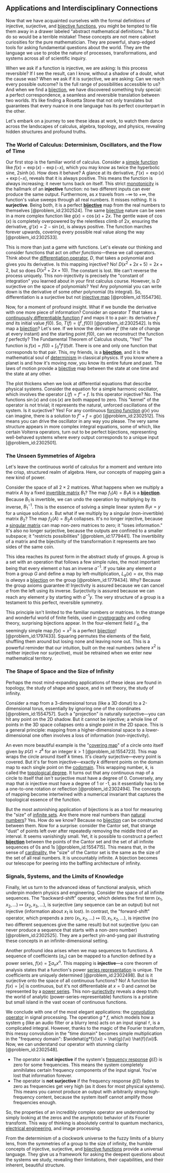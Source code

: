 ## Applications and Interdisciplinary Connections

Now that we have acquainted ourselves with the formal definitions of injective, surjective, and [bijective functions](@article_id:266285), you might be tempted to file them away in a drawer labeled "abstract mathematical definitions." But to do so would be a terrible mistake! These concepts are not mere cabinet curiosities for the pure mathematician. They are powerful, sharp-edged tools for asking fundamental questions about the world. They are the language we use to probe the nature of processes, transformations, and systems across all of scientific inquiry.

When we ask if a function is injective, we are asking: Is this process reversible? If I see the result, can I know, without a shadow of a doubt, what the cause was? When we ask if it is surjective, we are asking: Can we reach every possible outcome? Is the full range of possibilities accessible to us? And when we find a [bijection](@article_id:137598), we have discovered something truly special: a perfect correspondence, a seamless and reversible translation between two worlds. It’s like finding a Rosetta Stone that not only translates but guarantees that every nuance in one language has its perfect counterpart in the other.

Let's embark on a journey to see these ideas at work, to watch them dance across the landscapes of calculus, algebra, topology, and physics, revealing hidden structures and profound truths.

### The World of Calculus: Determinism, Oscillators, and the Flow of Time

Our first stop is the familiar world of calculus. Consider a [simple function](@article_id:160838) like $f(x) = \exp(x) - \exp(-x)$, which you may know as twice the hyperbolic sine, $2\sinh(x)$. How does it behave? A glance at its derivative, $f'(x) = \exp(x) + \exp(-x)$, reveals that it is always positive. This means the function is always increasing; it never turns back on itself. This strict [monotonicity](@article_id:143266) is the hallmark of an **injective** function: no two different inputs can ever produce the same output. Furthermore, as $x$ travels from $-\infty$ to $+\infty$, the function's value sweeps through all real numbers. It misses nothing. It is **surjective**. Being both, it is a perfect **[bijective](@article_id:190875)** map from the real numbers to themselves [@problem_id:2302524]. The same [bijective](@article_id:190875) nature can be seen in a more complex function like $g(x) = \cos(x) + 2x$. The gentle wave of $\cos(x)$ is completely overpowered by the relentless climb of $2x$, ensuring the derivative, $g'(x) = 2 - \sin(x)$, is always positive. The function marches forever upwards, covering every possible real value along the way [@problem_id:2302533].

This is more than just a game with functions. Let's elevate our thinking and consider functions that act on *other functions*—these we call operators. Think about the [differentiation operator](@article_id:139651), $D$, that takes a polynomial and gives you its derivative. Is this mapping injective? No! $D(x^2+2x+5) = 2x+2$, but so does $D(x^2+2x+10)$. The constant is lost. We can't reverse the process uniquely. This non-injectivity is precisely the "constant of integration" you learned about in your first calculus course. However, is $D$ surjective on the space of polynomials? Yes! Any polynomial you can write down is the derivative of some *other* polynomial (its integral). So, differentiation is a surjective but not [injective map](@article_id:262269) [@problem_id:1554736].

Now, for a moment of profound insight. What if we bundle the derivative with one more piece of information? Consider an operator $T$ that takes a [continuously differentiable function](@article_id:199855) $f$ and maps it to a pair: its derivative $f'$ *and* its initial value $f(0)$. So, $T(f) = (f', f(0))$ [@problem_id:2302542]. Is this map a [bijection](@article_id:137598)? Let's see. If we know the derivative $f'$ (the rate of change at every instant) and the starting point $f(0)$, can we reconstruct the function $f$ perfectly? The Fundamental Theorem of Calculus shouts, "Yes!" The function is $f(x) = f(0) + \int_0^x f'(t) dt$. There is one and only one function that corresponds to that pair. This, my friends, is a **[bijection](@article_id:137598)**, and it is the mathematical soul of [determinism](@article_id:158084) in classical physics. If you know where a planet is and how it's moving *now*, you know its entire future and past. The laws of motion provide a [bijective](@article_id:190875) map between the state at one time and the state at any other.

The plot thickens when we look at differential equations that describe physical systems. Consider the equation for a simple harmonic oscillator, which involves the operator $L(f) = f'' + f$. Is this operator injective? No. The functions $\sin(x)$ and $\cos(x)$ are both mapped to zero. This "kernel" of the operator is not trivial; it represents the natural, unforced oscillations of the system. Is it surjective? Yes! For any continuous [forcing function](@article_id:268399) $g(x)$ you can imagine, there is a solution to $f'' + f = g(x)$ [@problem_id:2302512]. This means you can drive the oscillator in any way you please. The very same structure appears in more complex integral equations, some of which, like certain Volterra operators, turn out to be perfect bijections, representing well-behaved systems where every output corresponds to a unique input [@problem_id:2302501].

### The Unseen Symmetries of Algebra

Let's leave the continuous world of calculus for a moment and venture into the crisp, structured realm of algebra. Here, our concepts of mapping gain a new kind of power.

Consider the space of all $2 \times 2$ matrices. What happens when we multiply a matrix $A$ by a fixed [invertible matrix](@article_id:141557) $B_1$? The map $f_1(A) = B_1 A$ is a **[bijection](@article_id:137598)**. Because $B_1$ is invertible, we can undo the operation by multiplying by its inverse, $B_1^{-1}$. This is the essence of solving a simple linear system $B_1 x = y$ for a unique solution $x$. But what if we multiply by a singular (non-invertible) matrix $B_2$? The map $f_2(A) = B_2 A$ collapses. It's no longer injective, because a [singular matrix](@article_id:147607) can map non-zero matrices to zero; it "loses information." It's also no longer surjective, because the outputs are confined to a smaller subspace; it "restricts possibilities" [@problem_id:1779441]. The invertibility of a matrix and the bijectivity of the transformation it represents are two sides of the same coin.

This idea reaches its purest form in the abstract study of groups. A group is a set with an operation that follows a few simple rules, the most important being that every element $a$ has an inverse $a^{-1}$. If you take any element $a$ from a group $G$ and define a map by left-multiplication, $L_a(x) = ax$, this map is *always* a [bijection](@article_id:137598) on the group [@problem_id:1779434]. Why? Because the group axioms guarantee it! Injectivity is assured because we can cancel $a$ from the left using its inverse. Surjectivity is assured because we can reach any element $y$ by starting with $a^{-1}y$. The very structure of a group is a testament to this perfect, reversible symmetry.

This principle isn't limited to the familiar numbers or matrices. In the strange and wonderful world of finite fields, used in [cryptography](@article_id:138672) and coding theory, surprising bijections appear. In the four-element field $\mathbb{F}_4$, the seemingly simple map $f(x) = x^2$ is a perfect [bijection](@article_id:137598)! [@problem_id:1797433]. Squaring permutes the elements of the field, shuffling them around but losing none and leaving none out. This is a powerful reminder that our intuition, built on the real numbers (where $x^2$ is neither injective nor surjective), must be retrained when we enter new mathematical territory.

### The Shape of Space and the Size of Infinity

Perhaps the most mind-expanding applications of these ideas are found in topology, the study of shape and space, and in set theory, the study of infinity.

Consider a map from a 3-dimensional torus (like a 3D donut) to a 2-dimensional torus, essentially by ignoring one of the coordinates [@problem_id:1554757]. Such a "projection" is naturally surjective—you can hit any point on the 2D shadow. But it cannot be injective; a whole line of points in the 3D space collapses onto a single point in the 2D space. This is a general principle: mapping from a higher-dimensional space to a lower-dimensional one often involves a loss of information (non-injectivity).

An even more beautiful example is the "[covering map](@article_id:154012)" of a circle onto itself given by $p(z) = z^k$ for an integer $k > 1$ [@problem_id:1554723]. This map wraps the circle around itself $k$ times. It's clearly surjective—every point is covered. But it's far from injective—exactly $k$ different points on the domain map to each single point on the [codomain](@article_id:138842). This wrapping number, $k$, is called the [topological degree](@article_id:263758). It turns out that any continuous map of a circle to itself that *isn't* surjective must have a degree of 0. Conversely, any map that *is* injective must have a degree of 1 or -1, as it essentially has to be a one-to-one rotation or reflection [@problem_id:2302494]. The concepts of mapping become intertwined with a numerical invariant that captures the topological essence of the function.

But the most astonishing application of bijections is as a tool for measuring the "size" of [infinite sets](@article_id:136669). Are there more real numbers than [natural numbers](@article_id:635522)? Yes. How do we know? Because no [bijection](@article_id:137598) can be constructed between them. Now for a surprise: consider the Cantor set, that strange "dust" of points left over after repeatedly removing the middle third of an interval. It seems vanishingly small. Yet, it is possible to construct a perfect **[bijection](@article_id:137598)** between the points of the Cantor set and the set of all infinite sequences of 0s and 1s [@problem_id:1554715]. This means that, in the sense of [cardinality](@article_id:137279), the "size" of the Cantor set is the same as the size of the set of all real numbers. It is uncountably infinite. A bijection becomes our telescope for peering into the baffling architecture of infinity.

### Signals, Systems, and the Limits of Knowledge

Finally, let us turn to the advanced ideas of functional analysis, which underpin modern physics and engineering. Consider the space of all infinite sequences. The "backward-shift" operator, which deletes the first term $(x_1, x_2, \dots) \mapsto (x_2, x_3, \dots)$, is surjective (any sequence can be an output) but not injective (information about $x_1$ is lost). In contrast, the "forward-shift" operator, which prepends a zero $(x_1, x_2, \dots) \mapsto (0, x_1, x_2, \dots)$, is injective (no two different sequences give the same result) but not surjective (you can never produce a sequence that starts with a non-zero number) [@problem_id:2302525]. They are a perfect yin-and-yang pair illustrating these concepts in an infinite-dimensional setting.

Another profound idea arises when we map sequences to functions. A sequence of coefficients $(a_n)$ can be mapped to a function defined by a power series, $f(x) = \sum a_n x^n$. This mapping is **injective**—a core theorem of analysis states that a function's power [series representation](@article_id:175366) is unique. The coefficients are uniquely determined [@problem_id:2302498]. But is it surjective onto the space of all continuous functions? No! A function like $f(x)=|x|$ is continuous, but it's not differentiable at $x=0$ and cannot be represented by a [power series](@article_id:146342). This non-[surjectivity](@article_id:148437) reveals a deep truth: the world of analytic (power-series-representable) functions is a pristine but small island in the vast ocean of continuous functions.

We conclude with one of the most elegant applications: the [convolution operator](@article_id:276326) in signal processing. The operation $g*f$, which models how a system `g` (like an audio filter or a blurry lens) acts on an input signal `f`, is a complicated integral. However, thanks to the magic of the Fourier transform, this messy convolution in the "time domain" becomes simple multiplication in the "frequency domain": $\widehat{g*f}(\xi) = \hat{g}(\xi) \hat{f}(\xi)$. Now, we can understand our operator with stunning clarity [@problem_id:2302548].
-   The operator is **not injective** if the system's [frequency response](@article_id:182655) $\hat{g}(\xi)$ is zero for some frequencies. This means the system completely annihilates certain frequency components of the input signal. You've lost that information forever.
-   The operator is **not surjective** if the frequency response $\hat{g}(\xi)$ fades to zero as frequencies get very high (as it does for most physical systems). This means you cannot produce an output with arbitrarily strong high-frequency content, because the system itself cannot amplify those frequencies enough.

So, the properties of an incredibly complex operator are understood by simply looking at the zeros and the asymptotic behavior of its Fourier transform. This way of thinking is absolutely central to quantum mechanics, [electrical engineering](@article_id:262068), and image processing.

From the determinism of a clockwork universe to the fuzzy limits of a blurry lens, from the symmetries of a group to the size of infinity, the humble concepts of injective, surjective, and [bijective functions](@article_id:266285) provide a universal language. They give us a framework for asking the deepest questions about the systems we study, revealing their limitations, their capabilities, and their inherent, beautiful structure.